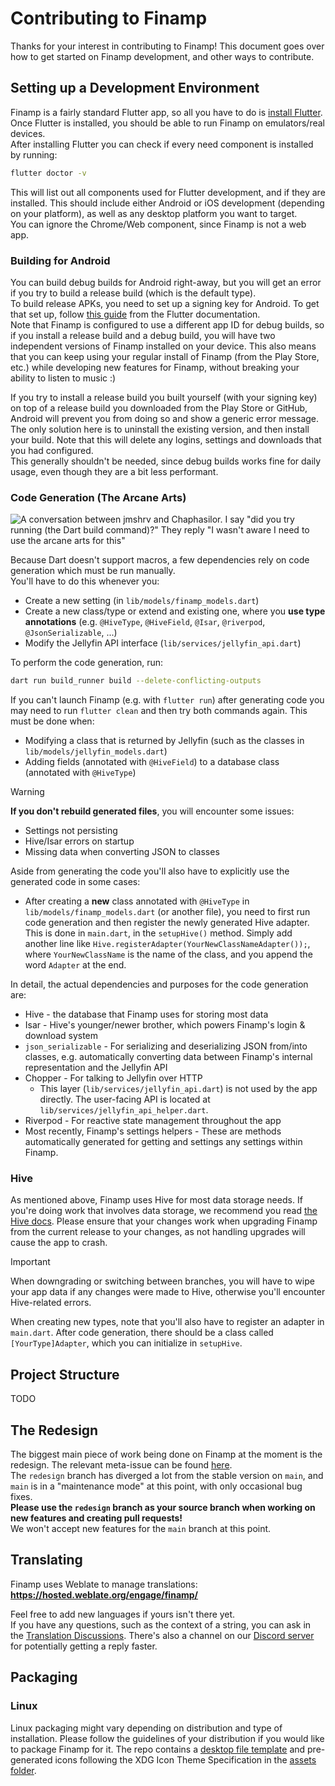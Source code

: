 # Contributing to Finamp

Thanks for your interest in contributing to Finamp! This document goes over how to get started on Finamp development, and other ways to contribute.

## Setting up a Development Environment

Finamp is a fairly standard Flutter app, so all you have to do is [install Flutter](https://docs.flutter.dev/get-started/install). Once Flutter is installed, you should be able to run Finamp on emulators/real devices.  
After installing Flutter you can check if every need component is installed by running:

```bash
flutter doctor -v
```

This will list out all components used for Flutter development, and if they are installed. This should include either Android or iOS development (depending on your platform), as well as any desktop platform you want to target.  
You can ignore the Chrome/Web component, since Finamp is not a web app.

### Building for Android

You can build debug builds for Android right-away, but you will get an error if you try to build a release build (which is the default type).  
To build release APKs, you need to set up a signing key for Android. To get that set up, follow [this guide](https://docs.flutter.dev/deployment/android#signing-the-app) from the Flutter documentation.  
Note that Finamp is configured to use a different app ID for debug builds, so if you install a release build and a debug build, you will have two independent versions of Finamp installed on your device. This also means that you can keep using your regular install of Finamp (from the Play Store, etc.) while developing new features for Finamp, without breaking your ability to listen to music :)  

If you try to install a release build you built yourself (with your signing key) on top of a release build you downloaded from the Play Store or GitHub, Android will prevent you from doing so and show a generic error message. The only solution here is to uninstall the existing version, and then install your build. Note that this will delete any logins, settings and downloads that you had configured.  
This generally shouldn't be needed, since debug builds works fine for daily usage, even though they are a bit less performant.

### Code Generation (The Arcane Arts)

![A conversation between jmshrv and Chaphasilor. I say "did you try running (the Dart build command)?" They reply "I wasn't aware I need to use the arcane arts for this"](assets/arcane-arts.png)

Because Dart doesn't support macros, a few dependencies rely on code generation which must be run manually.  
You'll have to do this whenever you:

- Create a new setting (in `lib/models/finamp_models.dart`)
- Create a new class/type or extend and existing one, where you **use type annotations** (e.g. `@HiveType`, `@HiveField`, `@Isar`, `@riverpod`, `@JsonSerializable`, ...)
- Modify the Jellyfin API interface (`lib/services/jellyfin_api.dart`)

To perform the code generation, run:

```bash
dart run build_runner build --delete-conflicting-outputs
```

If you can't launch Finamp (e.g. with `flutter run`) after generating code you may need to run `flutter clean` and then try both commands again. This must be done when:

- Modifying a class that is returned by Jellyfin (such as the classes in `lib/models/jellyfin_models.dart`)
- Adding fields (annotated with `@HiveField`) to a database class (annotated with `@HiveType`)

>[!WARNING]
> **If you don't rebuild generated files**, you will encounter some issues:
>
> - Settings not persisting
> - Hive/Isar errors on startup
> - Missing data when converting JSON to classes

Aside from generating the code you'll also have to explicitly use the generated code in some cases:

- After creating a **new** class annotated with `@HiveType` in `lib/models/finamp_models.dart` (or another file), you need to first run code generation and then register the newly generated Hive adapter.  
  This is done in `main.dart`, in the `setupHive()` method. Simply add another line like `Hive.registerAdapter(YourNewClassNameAdapter());`, where `YourNewClassName` is the name of the class, and you append the word `Adapter` at the end.

In detail, the actual dependencies and purposes for the code generation are:

- Hive - the database that Finamp uses for storing most data
- Isar - Hive's younger/newer brother, which powers Finamp's login & download system
- `json_serializable` - For serializing and deserializing JSON from/into classes, e.g. automatically converting data between Finamp's internal representation and the Jellyfin API
- Chopper - For talking to Jellyfin over HTTP
  - This layer (`lib/services/jellyfin_api.dart`) is not used by the app directly. The user-facing API is located at `lib/services/jellyfin_api_helper.dart`.
- Riverpod - For reactive state management throughout the app
- Most recently, Finamp's settings helpers - These are methods automatically generated for getting and settings any settings within Finamp.

### Hive

As mentioned above, Finamp uses Hive for most data storage needs. If you're doing work that involves data storage, we recommend you read [the Hive docs](https://docs.hivedb.dev/#/). Please ensure that your changes work when upgrading Finamp from the current release to your changes, as not handling upgrades will cause the app to crash.  

>[!IMPORTANT]
> When downgrading or switching between branches, you will have to wipe your app data if any changes were made to Hive, otherwise you'll encounter Hive-related errors.

When creating new types, note that you'll also have to register an adapter in `main.dart`. After code generation, there should be a class called `[YourType]Adapter`, which you can initialize in `setupHive`.

## Project Structure

TODO

## The Redesign

The biggest main piece of work being done on Finamp at the moment is the redesign. The relevant meta-issue can be found [here](https://github.com/jmshrv/finamp/issues/220).  
The `redesign` branch has diverged a lot from the stable version on `main`, and `main` is in a "maintenance mode" at this point, with only occasional bug fixes.  
**Please use the `redesign` branch as your source branch when working on new features and creating pull requests!**  
We won't accept new features for the `main` branch at this point.

## Translating

Finamp uses Weblate to manage translations: **<https://hosted.weblate.org/engage/finamp/>**

Feel free to add new languages if yours isn't there yet.  
If you have any questions, such as the context of a string, you can ask in the [Translation Discussions](https://github.com/jmshrv/finamp/discussions/categories/translations). There's also a channel on our [Discord server](https://discord.gg/xh9SZ73jWk) for potentially getting a reply faster.

## Packaging

### Linux

Linux packaging might vary depending on distribution and type of installation.
Please follow the guidelines of your distribution if you would like to package Finamp for it.
The repo contains a [desktop file template](assets/finamp.desktop.m4) and
pre-generated icons following the XDG Icon Theme Specification
in the [assets folder](assets/icon/linux).
